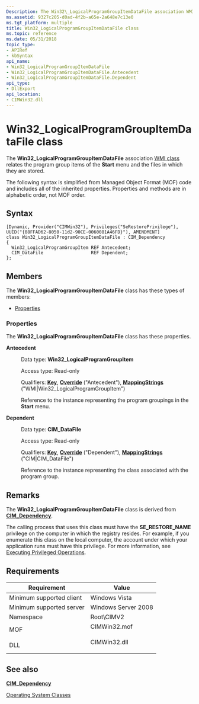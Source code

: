 ```yaml
---
Description: The Win32\_LogicalProgramGroupItemDataFile association WMI class relates the program group items of the Start menu and the files in which they are stored.
ms.assetid: 9327c205-d0ad-4f2b-a65e-2a648e7c13e0
ms.tgt_platform: multiple
title: Win32_LogicalProgramGroupItemDataFile class
ms.topic: reference
ms.date: 05/31/2018
topic_type: 
- APIRef
- kbSyntax
api_name: 
- Win32_LogicalProgramGroupItemDataFile
- Win32_LogicalProgramGroupItemDataFile.Antecedent
- Win32_LogicalProgramGroupItemDataFile.Dependent
api_type: 
- DllExport
api_location: 
- CIMWin32.dll
---
```


# Win32\_LogicalProgramGroupItemDataFile class

The **Win32\_LogicalProgramGroupItemDataFile** association [WMI class](/windows/desktop/WmiSdk/retrieving-a-class) relates the program group items of the **Start** menu and the files in which they are stored.

The following syntax is simplified from Managed Object Format (MOF) code and includes all of the inherited properties. Properties and methods are in alphabetic order, not MOF order.

## Syntax

``` syntax
[Dynamic, Provider("CIMWin32"), Privileges("SeRestorePrivilege"), UUID("{08FFAD62-8050-11d2-90CE-0060081A46FD}"), AMENDMENT]
class Win32_LogicalProgramGroupItemDataFile : CIM_Dependency
{
  Win32_LogicalProgramGroupItem REF Antecedent;
  CIM_DataFile                  REF Dependent;
};
```

## Members

The **Win32\_LogicalProgramGroupItemDataFile** class has these types of members:

-   [Properties](#properties)

### Properties

The **Win32\_LogicalProgramGroupItemDataFile** class has these properties.

<dl> <dt>

**Antecedent**
</dt> <dd> <dl> <dt>

Data type: **Win32\_LogicalProgramGroupItem**
</dt> <dt>

Access type: Read-only
</dt> <dt>

Qualifiers: [**Key**](/windows/desktop/WmiSdk/key-qualifier), [**Override**](/windows/desktop/WmiSdk/standard-qualifiers) ("Antecedent"), [**MappingStrings**](/windows/desktop/WmiSdk/standard-qualifiers) ("WMI\|Win32\_LogicalProgramGroupItem")
</dt> </dl>

Reference to the instance representing the program groupings in the **Start** menu.

</dd> <dt>

**Dependent**
</dt> <dd> <dl> <dt>

Data type: **CIM\_DataFile**
</dt> <dt>

Access type: Read-only
</dt> <dt>

Qualifiers: [**Key**](/windows/desktop/WmiSdk/key-qualifier), [**Override**](/windows/desktop/WmiSdk/standard-qualifiers) ("Dependent"), [**MappingStrings**](/windows/desktop/WmiSdk/standard-qualifiers) ("CIM\|CIM\_DataFile")
</dt> </dl>

Reference to the instance representing the class associated with the program group.

</dd> </dl>

## Remarks

The **Win32\_LogicalProgramGroupItemDataFile** class is derived from [**CIM\_Dependency**](cim-dependency.md).

The calling process that uses this class must have the **SE\_RESTORE\_NAME** privilege on the computer in which the registry resides. For example, if you enumerate this class on the local computer, the account under which your application runs must have this privilege. For more information, see [Executing Privileged Operations](/windows/desktop/WmiSdk/executing-privileged-operations).

## Requirements



| Requirement | Value |
|-------------------------------------|-----------------------------------------------------------------------------------------|
| Minimum supported client<br/> | Windows Vista<br/>                                                                |
| Minimum supported server<br/> | Windows Server 2008<br/>                                                          |
| Namespace<br/>                | Root\\CIMV2<br/>                                                                  |
| MOF<br/>                      | <dl> <dt>CIMWin32.mof</dt> </dl> |
| DLL<br/>                      | <dl> <dt>CIMWin32.dll</dt> </dl> |



## See also

<dl> <dt>

[**CIM\_Dependency**](cim-dependency.md)
</dt> <dt>

[Operating System Classes](/previous-versions//aa392727(v=vs.85))
</dt> </dl>

 

